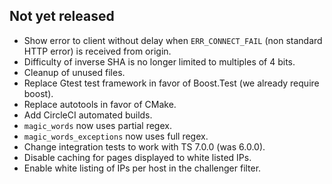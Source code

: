 ## Not yet released

* Show error to client without delay when `ERR_CONNECT_FAIL` (non standard HTTP error) is received from origin.
* Difficulty of inverse SHA is no longer limited to multiples of 4 bits.
* Cleanup of unused files.
* Replace Gtest test framework in favor of Boost.Test (we already require boost).
* Replace autotools in favor of CMake.
* Add CircleCI automated builds.
* `magic_words` now uses partial regex.
* `magic_words_exceptions` now uses full regex.
* Change integration tests to work with TS 7.0.0 (was 6.0.0).
* Disable caching for pages displayed to white listed IPs.
* Enable white listing of IPs per host in the challenger filter.
